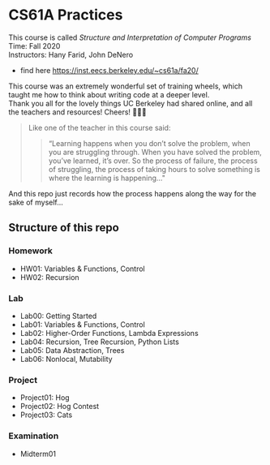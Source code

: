 # CS61A Practices

This course is called _Structure and Interpretation of Computer Programs_\
Time: Fall 2020\
Instructors: Hany Farid, John DeNero
- find here https://inst.eecs.berkeley.edu/~cs61a/fa20/

This course was an extremely wonderful set of training wheels, which taught me how to think about writing code at a deeper level.\
Thank you all for the lovely things UC Berkeley had shared online, and all the teachers and resources! Cheers! 🧡💛💙

> Like one of the teacher in this course said: 
>> “Learning happens when you don’t solve the problem, when you are struggling through. When you have solved the problem, you’ve learned, it’s over. 
So the process of failure, the process of struggling, the process of taking hours to solve something is where the learning is happening…"

And this repo just records how the process happens along the way for the sake of myself...

## Structure of this repo
### Homework
* HW01: Variables & Functions, Control
* HW02: Recursion

### Lab

* Lab00: Getting Started
* Lab01: Variables & Functions, Control
* Lab02: Higher-Order Functions, Lambda Expressions
* Lab04: Recursion, Tree Recursion, Python Lists
* Lab05: Data Abstraction, Trees
* Lab06: Nonlocal, Mutability

### Project
* Project01: Hog
* Project02: Hog Contest
* Project03: Cats

### Examination
* Midterm01

